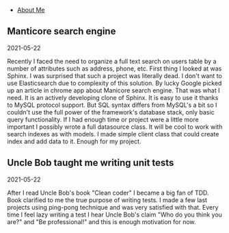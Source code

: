 * [About Me](aboutme.html)

## Manticore search engine
2021-05-22

Recently I faced the need to organize a full text search on users table by a number of attributes such as address, phone, etc. First thing I looked at was Sphinx. I was surprised that such a project was literally dead. I don't want to use Elasticsearch due to complexity of this solution. By lucky Google picked up an article in chrome app about Manicore search engine. That was what I need. It is an actively developing clone of Sphinx. It is easy to use it thanks to MySQL protocol support. But SQL syntax differs from MySQL's a bit so I couldn't use the full power of the framework's database stack, only basic query functionality. If I had enough time or project were a little more important I possibly wrote a full datasource class. It will be cool to work with search indexes as with models. I made simple client class that could create index and add data to it. Enough for my project. 

## Uncle Bob taught me writing unit tests
2021-05-22

After I read Uncle Bob's book "Clean coder" I became a big fan of TDD. Book clarified to me the true purpose of writing tests. I made a few last projects using ping-pong technique and was very satisfied with that. Every time I feel lazy writing a test I hear Uncle Bob's claim "Who do you think you are?" and "Be professional!" and this is enough motivation for now.
